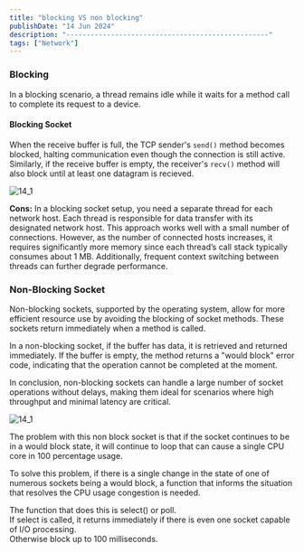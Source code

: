 ```yaml
---
title: "blocking VS non blocking"
publishDate: "14 Jun 2024"
description: "--------------------------------------------------"
tags: ["Network"]
---
```


### Blocking

In a blocking scenario, a thread remains idle while it waits for a method call to complete its request to a device.

#### Blocking Socket

When the receive buffer is full, the TCP sender's `send()` method becomes blocked, halting communication even though the connection is still active. Similarly, if the receive buffer is empty, the receiver's `recv()` method will also block until at least one datagram is recieved.

![14_1](@/assets/14_1.png)

**Cons:** In a blocking socket setup, you need a separate thread for each network host. Each thread is responsible for data transfer with its designated network host. This approach works well with a small number of connections. However, as the number of connected hosts increases, it requires significantly more memory since each thread’s call stack typically consumes about 1 MB. Additionally, frequent context switching between threads can further degrade performance.

### Non-Blocking Socket

Non-blocking sockets, supported by the operating system, allow for more efficient resource use by avoiding the blocking of socket methods. These sockets return immediately when a method is called.

In a non-blocking socket, if the buffer has data, it is retrieved and returned immediately. If the buffer is empty, the method returns a "would block" error code, indicating that the operation cannot be completed at the moment.

In conclusion, non-blocking sockets can handle a large number of socket operations without delays, making them ideal for scenarios where high throughput and minimal latency are critical.

![14_1](@/assets/14_2.png)

The problem with this non block socket is that if the socket continues to be in a would block state, it will continue to loop that can cause a single CPU core in 100 percentage usage.  
  
To solve this problem, if there is a single change in the state of one of numerous sockets being a would block, a function that informs the situation that resolves the CPU usage congestion is needed.  
  
The function that does this is select() or poll.  
If select is called, it returns immediately if there is even one socket capable of I/O processing.  
Otherwise block up to 100 milliseconds.